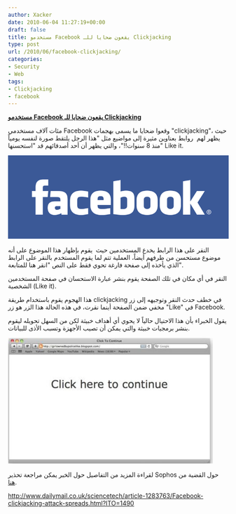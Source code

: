```yaml
---
author: Xacker
date: 2010-06-04 11:27:19+00:00
draft: false
title: مستخدمو Facebook يقعون ضحايا للـ Clickjacking
type: post
url: /2010/06/facebook-clickjacking/
categories:
- Security
- Web
tags:
- Clickjacking
- facebook
---
```


[**مستخدمو Facebook يقعون ضحايا للـ Clickjacking**](https://www.it-scoop.com/2010/06/facebook-clickjacking/)


مئات آلاف مستخدمي Facebook وقعوا ضحايا ما يسمى بهجمات "clickjacking"، حيث يظهر لهم  روابط بعناوين مثيرة إلى مواضيع مثل "هذا الرجل  يلتقط صورة لنفسه يومياً منذ 8 سنوات!!"، والتي يظهر أن أحد أصدقائهم قد  "استحسنها" Like it.


![](facebook-logo.jpg)



النقر على هذا الرابط يخدع المستخدمين حيث  يقوم بإظهار هذا الموضوع على أنه موضوع مستحسن من طرفهم أيضاً، العملية تتم لما يقوم المستخدم بالنقر على الرابط الذي يأخذه إلى صفحة فارغة تحوي فقط على النص "انقر هنا للمتابعة".

النقر في أي مكان في تلك الصفحة يقوم بنشر عبارة الاستحسان في صفحة المستخدمين الشخصية (Like it).

هذا الهجوم يقوم باستخدام طريقة clickjacking في خطف حدث النقر وتوجيهه إلى زر مخفي ضمن الصفحة أينما نقرت، في هذه الحالة هذا الزر هو زر "Like" في Facebook.

يقول الخبراء بأن هذا الاحتيال حالياً لا يحوي أي أهداف خبيثة لكن من السهل تحويله ليقوم بنشر برمجيات خبيثة والتي يمكن أن تصيب الأجهزة وتسبب الأذى للبيانات.


[![](Click-Here-to-continue.jpg)
](https://www.it-scoop.com/2010/06/facebook-clickjacking/)


لقراءة المزيد من التفاصيل حول الخبر يمكن مراجعة تحذير Sophos حول القضية من [هنا](http://www.sophos.com/pressoffice/news/articles/2010/06/clickjacking.html).


http://www.dailymail.co.uk/sciencetech/article-1283763/Facebook-clickjacking-attack-spreads.html?ITO=1490
